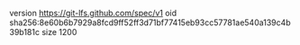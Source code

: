 version https://git-lfs.github.com/spec/v1
oid sha256:8e60b6b7929a8fcd9ff52ff3d71bf77415eb93cc57781ae540a139c4b39b181c
size 1200
